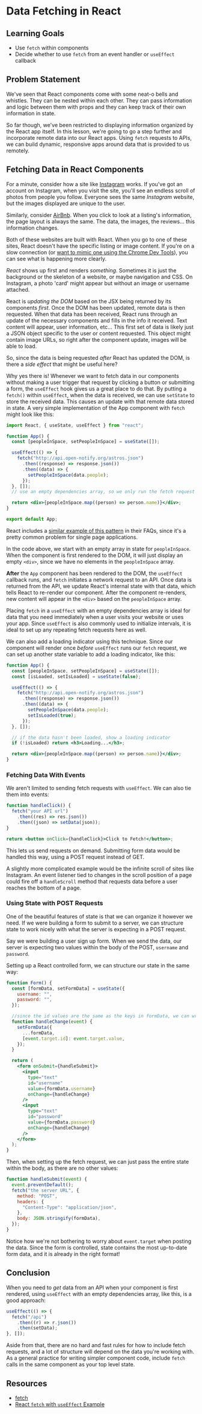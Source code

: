 # Data Fetching in React

## Learning Goals

- Use `fetch` within components
- Decide whether to use `fetch` from an event handler or `useEffect` callback

## Problem Statement

We've seen that React components come with some neat-o bells and whistles. They
can be nested within each other. They can pass information and logic between
them with props and they can keep track of their own information in state.

So far though, we've been restricted to displaying information organized by the
React app itself. In this lesson, we're going to go a step further and
incorporate remote data into our React apps. Using `fetch` requests to APIs, we
can build dynamic, responsive apps around data that is provided to us remotely.

## Fetching Data in React Components

For a minute, consider how a site like [Instagram][insta] works. If you've got
an account on Instagram, when you visit the site, you'll see an endless scroll
of photos from people you follow. Everyone sees the same _Instagram_ website,
but the images displayed are unique to the user.

Similarly, consider [AirBnb][airbnb]. When you click to look at a listing's
information, the page layout is always the same. The data, the images, the
reviews... this information changes.

Both of these websites are built with React. When you go to one of these sites,
React doesn't have the specific listing or image content. If you're on a slow
connection (or [want to mimic one using the Chrome Dev Tools][fake3g]), you can
see what is happening more clearly.

_React_ shows up first and renders _something_. Sometimes it is just the
background or the skeleton of a website, or maybe navigation and CSS. On
Instagram, a photo 'card' might appear but without an image or username
attached.

React is _updating the DOM_ based on the JSX being returned by its components
_first_. Once the DOM has been updated, remote data is then requested. When that
data has been received, React runs through an update of the necessary components
and fills in the info it received. Text content will appear, user information,
etc... This first set of data is likely just a JSON object specific to the user
or content requested. This object might contain image URLs, so right after the
component update, images will be able to load.

So, since the data is being requested _after_ React has updated the DOM,
is there a _side effect_ that might be useful here?

Why yes there is! Whenever we want to fetch data in our components without
making a user trigger that request by clicking a button or submitting a form,
the `useEffect` hook gives us a great place to do that. By
putting a `fetch()` within `useEffect`, when the data is received, we can use
`setState` to store the received data. This causes an update with that remote
data stored in state. A very simple implementation of the App component with
`fetch` might look like this:

```jsx
import React, { useState, useEffect } from "react";

function App() {
  const [peopleInSpace, setPeopleInSpace] = useState([]);

  useEffect(() => {
    fetch("http://api.open-notify.org/astros.json")
      .then((response) => response.json())
      .then((data) => {
        setPeopleInSpace(data.people);
      });
  }, []);
  // use an empty dependencies array, so we only run the fetch request ONCE

  return <div>{peopleInSpace.map((person) => person.name)}</div>;
}

export default App;
```

React includes a [similar example of this pattern][react ajax] in their FAQs,
since it's a pretty common problem for single page applications.

In the code above, we start with an empty array in state for `peopleInSpace`.
When the component is first rendered to the DOM, it will just display an empty
`<div>`, since we have no elements in the `peopleInSpace` array.

**After** the `App` component has been rendered to the DOM, the `useEffect`
callback runs, and `fetch` initiates a network request to an API. Once data is
returned from the API, we update React's internal state with that data, which
tells React to re-render our component. After the component re-renders, new
content will appear in the `<div>` based on the `peopleInSpace` array.

Placing `fetch` in a `useEffect` with an empty dependencies array is ideal for
data that you need immediately when a user visits your website or uses your app.
Since `useEffect` is also commonly used to initialize intervals, it is ideal to
set up any repeating fetch requests here as well.

We can also add a loading indicator using this technique. Since our component
will render once _before_ `useEffect` runs our `fetch` request, we can set up
another state variable to add a loading indicator, like this:

```jsx
function App() {
  const [peopleInSpace, setPeopleInSpace] = useState([]);
  const [isLoaded, setIsLoaded] = useState(false);

  useEffect(() => {
    fetch("http://api.open-notify.org/astros.json")
      .then((response) => response.json())
      .then((data) => {
        setPeopleInSpace(data.people);
        setIsLoaded(true);
      });
  }, []);

  // if the data hasn't been loaded, show a loading indicator
  if (!isLoaded) return <h3>Loading...</h3>;

  return <div>{peopleInSpace.map((person) => person.name)}</div>;
}
```

### Fetching Data With Events

We aren't limited to sending fetch requests with `useEffect`. We can also tie
them into events:

```jsx
function handleClick() {
  fetch("your API url")
    .then((res) => res.json())
    .then((json) => setData(json));
}

return <button onClick={handleClick}>Click to Fetch!</button>;
```

This lets us send requests on demand. Submitting form data would be handled this
way, using a POST request instead of GET.

A slightly more complicated example would be the infinite scroll of sites like
Instagram. An event listener tied to changes in the scroll position of a page
could fire off a `handleScroll` method that requests data before a user reaches
the bottom of a page.

### Using State with POST Requests

One of the beautiful features of state is that we can organize it however we
need. If we were building a form to submit to a server, we can structure state
to work nicely with what the server is expecting in a POST request.

Say we were building a user sign up form. When we send the data, our server is
expecting two values within the body of the POST, `username` and `password`.

Setting up a React controlled form, we can structure our state in the same way:

```jsx
function Form() {
  const [formData, setFormData] = useState({
    username: "",
    password: "",
  });

  //since the id values are the same as the keys in formData, we can write an abstract setFormData here
  function handleChange(event) {
    setFormData({
      ...formData,
      [event.target.id]: event.target.value,
    });
  }

  return (
    <form onSubmit={handleSubmit}>
      <input
        type="text"
        id="username"
        value={formData.username}
        onChange={handleChange}
      />
      <input
        type="text"
        id="password"
        value={formData.password}
        onChange={handleChange}
      />
    </form>
  );
}
```

Then, when setting up the fetch request, we can just pass the entire state
within the body, as there are no other values:

```jsx
function handleSubmit(event) {
  event.preventDefault();
  fetch("the server URL", {
    method: "POST",
    headers: {
      "Content-Type": "application/json",
    },
    body: JSON.stringify(formData),
  });
}
```

Notice how we're not bothering to worry about `event.target` when posting the
data. Since the form is controlled, state contains the most up-to-date form
data, and it is already in the right format!

## Conclusion

When you need to _get_ data from an API when your component is first rendered,
using `useEffect` with an empty dependencies array, like this, is a good
approach:

```js
useEffect(() => {
  fetch("/api")
    .then((r) => r.json())
    .then(setData);
}, []);
```

Aside from that, there are no hard and fast rules for how to include fetch
requests, and a lot of structure will depend on the data you're working with. As
a general practice for writing simpler component code, include `fetch` calls in
the same component as your top level state.

## Resources

- [fetch](https://developer.mozilla.org/en-US/docs/Web/API/Fetch_API/Using_Fetch)
- [React `fetch` with `useEffect` Example][react ajax]

[insta]: https://www.instagram.com/
[airbnb]: https://airbnb.com/
[fake3g]: https://developer.chrome.com/docs/devtools/network/reference#throttling
[react ajax]: https://reactjs.org/docs/faq-ajax.html#example-using-ajax-results-to-set-local-state

